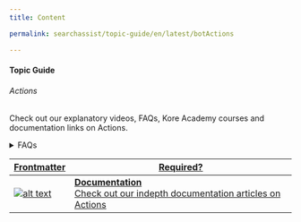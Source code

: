 ```yaml
---
title: Content

permalink: searchassist/topic-guide/en/latest/botActions

---
```

#### Topic Guide
######  Actions

  Check out our explanatory videos, FAQs, Kore Academy courses and documentation links on Actions.


<details>
  <summary>FAQs
  </summary>

  <a class="doc-link" target="_blank" href="https://docs.kore.ai/searchassist/concepts/managing-content/linking-your-virtual-assistant/#Integrating_Virtual_Assistant_With_Your_SearchAssist_App">
 
  How do I integrate a Virtual Assistant with the application?

</a>

 <a class="doc-link" target="_blank" href="https://docs.kore.ai/searchassist/concepts/managing-content/linking-your-virtual-assistant/#Managing_Virtual_Assistant_Actions">
 
  How to manage Virtual Assistant actions?

</a>
 


</details>


<a class="doc-link" target="_blank" href="https://docs.kore.ai/searchassist/concepts/managing-content/linking-your-virtual-assistant/">
 

| Frontmatter | Required? |
|-------------|-------------|
| ![alt text](images/docIcon.svg "Title") | **Documentation**  <br /> Check out our indepth documentation articles on Actions | 


</a>
